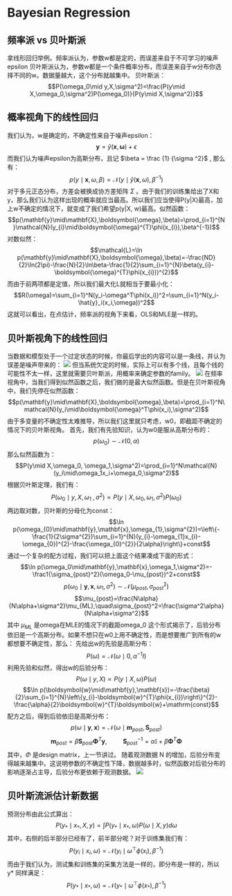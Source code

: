 # Bayesian Regression
## 频率派 vs 贝叶斯派
拿线形回归举例。频率派认为，参数w都是定的，而误差来自于不可学习的噪声epsilon
贝叶斯派认为，参数w都是一个条件概率分布，而误差来自于w分布你选择不同的w。数据量越大，这个分布就越集中。
贝叶斯派：
$$P(\omega_0\mid y,X,\sigma^2)=\frac{P(y\mid X,\omega_0,\sigma^2)P(\omega_0)}{P(y\mid X,\sigma^2)}$$
## 概率视角下的线性回归
我们认为，w是确定的，不确定性来自于噪声epsilon：
$$\mathbf{y}=\hat{y}(\mathbf{x},\boldsymbol{\omega})+\epsilon $$
而我们认为噪声epsilon为高斯分布，且记 $\beta = \frac {1} {\sigma ^2}$ , 那么有：
$$p(y\mid\mathbf{x},\omega,\beta)=\mathcal{N}(y\mid\hat{y}(\mathbf{x},\omega),\beta^{-1})$$
对于多元正态分布，方差会被换成协方差矩阵 $\Sigma$ 。由于我们的训练集给出了X和y，那么我们认为这样出现的概率就应当最高。所以我们应当使得P(y|X)最高，加上w不确定的情况下，就变成了我们希望p(y|X, w)最高。似然函数：
$$p(\mathbf{y}\mid\mathbf{X},\boldsymbol{\omega},\beta)=\prod_{i=1}^{N}\mathcal{N}(y_{i}\mid\boldsymbol{\omega}^{T}\phi(x_{i}),\beta^{-1})$$
对数似然：
$$\mathcal{L}=\ln p(\mathbf{y}\mid\mathbf{X},\boldsymbol{\omega},\beta)=-\frac{ND}{2}\ln(2\pi)-\frac{N}{2}\ln\beta-\frac{1}{2}\sum_{i=1}^{N}\beta(y_{i}-\boldsymbol{\omega}^{T}\phi(x_{i}))^{2}$$
而由于前两项都是定值，所以我们最大化L就相当于要最小化：
$$R(\omega)=\sum_{i=1}^N(y_i-\omega^T\phi(x_i))^2=\sum_{i=1}^N(y_i-\hat{y}_i(x_i,\omega))^2$$
这就可以看出，在点估计，频率派的视角下来看，OLS和MLE是一样的。

## 贝叶斯视角下的线性回归
当数据和模型处于一个过定状态的时候，你最后学出的内容可以是一条线，并认为误差是噪声带来的：
![](assets/Pasted%20image%2020241124222539.webp)
但当系统欠定的时候，实际上可以有多个线，且每个线的可能性不太一样，这里就需要贝叶斯派，用概率来确定参数的family。
![](assets/Pasted%20image%2020241124222632.webp)
在频率视角中，当我们得到似然函数之后，我们做的是最大似然函数。但是在贝叶斯视角中，我们先停在似然函数：
$$p(\mathbf{y}\mid\mathbf{X},\boldsymbol{\omega},\beta)=\prod_{i=1}^N\mathcal{N}(y_i\mid\boldsymbol{\omega}^T\phi(x_i),\sigma^2)$$
由于多变量的不确定性太难推导，所以我们这里就只考虑，w0，即截距不确定的情况下的贝叶斯视角。
首先，我们有先验知识，认为w0是服从高斯分布的：
$$p(\omega_0)\sim\mathcal{N}(0,\alpha)$$
那么似然函数为：
$$P(y\mid X,\omega_0, \omega_1,\sigma^2)=\prod_{i=1}^N\mathcal{N}(y_i\mid\omega_1x_i+\omega_0,\sigma^2)$$
根据贝叶斯定理，我们有：
$$P(\omega_0\mid y,X,\omega_1\ ,\sigma^2)\propto P(y\mid X,\omega_0, \omega_1, \sigma^2)P(\omega_0)$$
两边取对数，贝叶斯的分母化为const：
$$\ln p(\omega_{0}\mid\mathbf{y},\mathbf{x},\omega_{1},\sigma^{2})=\left\{-\frac{1}{2\sigma^{2}}\sum_{i=1}^{N}(y_{i}-\omega_{1}x_{i}-\omega_{0})^{2}-\frac{\omega_{0}^{2}}{2\alpha}\right\}+const$$
通过一个复杂的配方过程，我们可以把上面这个结果凑成下面的形式：
$$\ln p(\omega_0\mid\mathbf{y},\mathbf{x},\omega_1,\sigma^2)=-\frac1{\sigma_{post}^2}(\omega_0-\mu_{post})^2+const$$
$$p(\omega_0\mid\mathbf{y},\mathbf{x},\omega_1,\sigma^2)\sim\mathcal{N}(\mu_{post},\sigma_{post}^2)$$
$$\mu_{post}=\frac{N\alpha}{N\alpha+\sigma^2}\mu_{ML},\quad\sigma_{post}^2=\frac{\sigma^2\alpha}{N\alpha+\sigma^2}$$
其中 $\mu_{ML}$ 是omega在MLE的情况下的截距omega_0
这个形式揭示了，后验分布依旧是一个高斯分布。如果不想只在w0上用不确定性，而是想要推广到所有的w都想要不确定性，那么：
先给出w的先验是高斯分布：
$$P(\omega)=\mathcal{N}(\omega\mid0,\alpha^{-1}I)$$
利用先验和似然，得出w的后验分布：
$$P(\omega\mid y,X)\propto P(y\mid X,\omega)P(\omega)$$
$$\ln p(\boldsymbol{w}\mid\mathbf{y},\mathbf{x})=-\frac{\beta}{2}\sum_{i=1}^{N}\left\{y_{i}-\boldsymbol{w}^{T}\phi(x_{i})\right\}^{2}-\frac{\alpha}{2}\boldsymbol{w}^{T}\boldsymbol{w}+\mathrm{const}$$
配方之后，得到后验依旧是高斯分布：
$$p(\omega\mid\mathbf{y},\mathbf{x})=\mathcal{N}(\omega\mid\mathbf{m}_{post},\mathbf{S}_{post})$$
$$\mathbf{m}_{post}=\beta\mathbf{S}_{post}\mathbf{\Phi}^{T}\mathbf{y},\quad\mathrm{~}\quad\mathbf{S}_{post}^{-1}=\alpha\mathbb{I}+\beta\mathbf{\Phi}^{T}\mathbf{\Phi}$$
其中，$\Phi$ 是design matrix，上一节讲过。
随着观测数据 N 的增加，后验分布变得越来越集中。这说明参数的不确定性下降，数据越多时，似然函数对后验分布的影响逐渐占主导，后验分布更依赖于观测数据。
![](assets/Pasted%20image%2020241124224754.webp)
## 贝叶斯流派估计新数据
预测分布由此公式算出：
$$P(y_*\mid x_*,X,y)=\int P(y_*\mid x_*,\omega)P(\omega\mid X,y)d\omega $$
其中，右侧的后半部分已经有了，前半部分呢？对于训练集我们有：
$$P(y_i\mid x_i,\omega)=\mathcal{N}(y_i\mid\omega^\top\phi(x_i),\beta^{-1})$$
而由于我们认为，测试集和训练集的采集方法是一样的，即分布是一样的，所以y\* 同样满足：
$$P(y_*\mid x_*,\omega)=\mathcal{N}(y_*\mid\omega^\top\phi(x_*),\beta^{-1})$$
